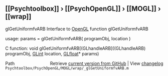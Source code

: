 ## [[Psychtoolbox]] &#8250; [[PsychOpenGL]] &#8250; [[MOGL]] &#8250; [[wrap]]

glGetUniformfvARB  Interface to [OpenGL](OpenGL) function glGetUniformfvARB  
  
usage:  params = glGetUniformfvARB( programObj, location )  
  
C function:  void glGetUniformfvARB[(GLhandleARB]((GLhandleARB) programObj, [GLint](GLint) location, [GLfloat](GLfloat)\* params)  




<div class="code_header" style="text-align:right;">
  <span style="float:left;">Path&nbsp;&nbsp;</span> <span class="counter">Retrieve <a href=
  "https://raw.github.com/Psychtoolbox-3/Psychtoolbox-3/beta/Psychtoolbox/PsychOpenGL/MOGL/wrap/_glGetUniformfvARB.m">current version from GitHub</a> | View <a href=
  "https://github.com/Psychtoolbox-3/Psychtoolbox-3/commits/beta/Psychtoolbox/PsychOpenGL/MOGL/wrap/_glGetUniformfvARB.m">changelog</a></span>
</div>
<div class="code">
  <code>Psychtoolbox/PsychOpenGL/MOGL/wrap/_glGetUniformfvARB.m</code>
</div>

